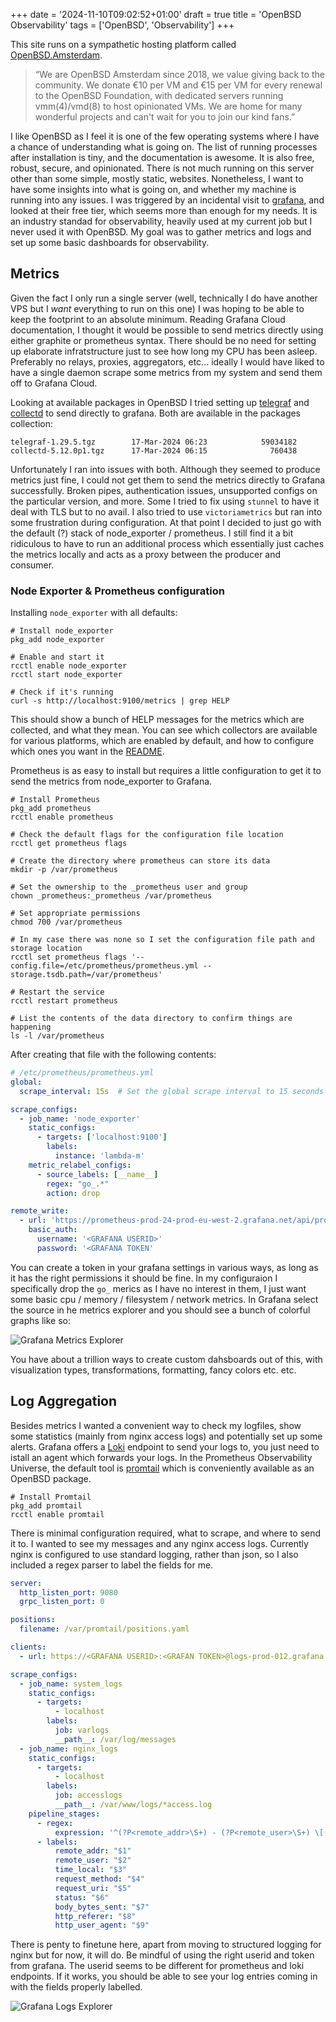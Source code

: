 +++
date = '2024-11-10T09:02:52+01:00'
draft = true
title = 'OpenBSD Observability'
tags = ['OpenBSD', 'Observability']
+++

This site runs on a sympathetic hosting platform called [OpenBSD.Amsterdam](https://openbsd.amsterdam/).

> “We are OpenBSD Amsterdam since 2018, we value giving back to the community. We donate €10 per VM and €15 per VM for every renewal to the OpenBSD Foundation, with dedicated servers running vmm(4)/vmd(8) to host opinionated VMs. We are home for many wonderful projects and can't wait for you to join our kind fans.”

I like OpenBSD as I feel it is one of the few operating systems where I have a chance of understanding what is going on. The list of running processes after installation is tiny, and the documentation is awesome. It is also free, robust, secure, and opinionated. There is not much running on this server other than some simple, mostly static, websites. Nonetheless, I want to have some insights into what is going on, and whether my machine is running into any issues. I was triggered by an incidental visit to [grafana](https://grafana.com/), and looked at their free tier, which seems more than enough for my needs. It is an industry standad for observability, heavily used at my current job but I never used it with OpenBSD. My goal was to gather metrics and logs and set up some basic dashboards for observability.

## Metrics

Given the fact I only run a single server (well, technically I do have another VPS but I *want* everything to run on this one) I was hoping to be able to keep the footprint to an absolute minimum. Reading Grafana Cloud documentation, I thought it would be possible to send metrics directly using either graphite or prometheus syntax. There should be no need for setting up elaborate infratstructure just to see how long my CPU has been asleep. Preferably no relays, proxies, aggregators, etc... ideally I would have liked to have a single daemon scrape some metrics from my system and send them off to Grafana Cloud.

Looking at available packages in OpenBSD I tried setting up [telegraf](https://www.influxdata.com/time-series-platform/telegraf/) and [collectd](https://www.collectd.org/) to send directly to grafana. Both are available in the packages collection:

```
telegraf-1.29.5.tgz        17-Mar-2024 06:23            59034182
collectd-5.12.0p1.tgz      17-Mar-2024 06:15              760438
```

Unfortunately I ran into issues with both. Although they seemed to produce metrics just fine, I could not get them to send the metrics directly to Grafana successfully. Broken pipes, authentication issues, unsupported configs on the particular version, and more. Some I tried to fix using `stunnel` to have it deal with TLS but to no avail. I also tried to use `victoriametrics` but ran into some frustration during configuration. At that point I decided to just go with the default (?) stack of node_exporter / prometheus. I still find it a bit ridiculous to have to run an additional process which essentially just caches the metrics locally and acts as a proxy between the producer and consumer.

### Node Exporter & Prometheus configuration

Installing `node_exporter` with all defaults:  


```ksh
# Install node_exporter
pkg_add node_exporter

# Enable and start it
rcctl enable node_exporter
rcctl start node_exporter

# Check if it's running
curl -s http://localhost:9100/metrics | grep HELP
```

This should show a bunch of HELP messages for the metrics which are collected, and what they mean. You can see which collectors are available for various platforms, which are enabled by default, and how to configure which ones you want in the [README](https://github.com/prometheus/node_exporter?tab=readme-ov-file#collectors).

Prometheus is as easy to install but requires a little configuration to get it to send the metrics from node_exporter to Grafana.

```ksh
# Install Prometheus
pkg_add prometheus
rcctl enable prometheus

# Check the default flags for the configuration file location
rcctl get prometheus flags

# Create the directory where prometheus can store its data
mkdir -p /var/prometheus

# Set the ownership to the _prometheus user and group
chown _prometheus:_prometheus /var/prometheus

# Set appropriate permissions
chmod 700 /var/prometheus

# In my case there was none so I set the configuration file path and storage location
rcctl set prometheus flags '--config.file=/etc/prometheus/prometheus.yml --storage.tsdb.path=/var/prometheus'

# Restart the service
rcctl restart prometheus

# List the contents of the data directory to confirm things are happening
ls -l /var/prometheus
```

After creating that file with the following contents:


```yaml
# /etc/prometheus/prometheus.yml
global:
  scrape_interval: 15s  # Set the global scrape interval to 15 seconds

scrape_configs:
  - job_name: 'node_exporter'
    static_configs:
      - targets: ['localhost:9100']
        labels:
          instance: 'lambda-m'
    metric_relabel_configs:
      - source_labels: [__name__]
        regex: "go_.*"
        action: drop

remote_write:
  - url: 'https://prometheus-prod-24-prod-eu-west-2.grafana.net/api/prom/push'
    basic_auth:
      username: '<GRAFANA USERID>'
      password: '<GRAFANA TOKEN'
```

You can create a token in your grafana settings in various ways, as long as it has the right permissions it should be fine. In my configuraion I specifically drop the `go_` merics as I have no interest in them, I just want some basic cpu / memory / filesystem / network metrics. In Grafana select the source in he metrics explorer and you should see a bunch of colorful graphs like so:

![Grafana Metrics Explorer](/blog/img/grafana_metrics_explorer.png)

You have about a trillion ways to create custom dahsboards out of this, with visualization types, transformations, formatting, fancy colors etc. etc.

## Log Aggregation

Besides metrics I wanted a convenient way to check my logfiles, show some statistics (mainly from nginx access logs) and potentially set up some alerts. Grafana offers a [Loki](https://grafana.com/oss/loki/) endpoint to send your logs to, you just need to istall an agent which forwards your logs. In the Prometheus Observability Universe, the default tool is [promtail](https://grafana.com/docs/loki/latest/send-data/promtail/) which is conveniently available as an OpenBSD package.

```ksh
# Install Promtail
pkg_add promtail
rcctl enable promtail
```

There is minimal configuration required, what to scrape, and where to send it to. I wanted to see my messages and any nginx access logs. Currently nginx is configured to use standard logging, rather than json, so I also included a regex parser to label the fields for me.

```yaml
server:
  http_listen_port: 9080
  grpc_listen_port: 0

positions:
  filename: /var/promtail/positions.yaml

clients:
  - url: https://<GRAFANA USERID>:<GRAFAN TOKEN>@logs-prod-012.grafana.net/loki/api/v1/push

scrape_configs:
  - job_name: system_logs
    static_configs:
      - targets:
          - localhost
        labels:
          job: varlogs
          __path__: /var/log/messages
  - job_name: nginx_logs
    static_configs:
      - targets:
          - localhost
        labels:
          job: accesslogs
          __path__: /var/www/logs/*access.log
    pipeline_stages:
      - regex:
          expression: '^(?P<remote_addr>\S+) - (?P<remote_user>\S+) \[(?P<time_local>.*?)\] "(?P<request_method>\S+) (?P<request_uri>\S+) \S+" (?P<status>\d+) (?P<body_bytes_sent>\d+) "(?P<http_referer>[^"]*)" "(?P<http_user_agent>[^"]*)"'
      - labels:
          remote_addr: "$1"
          remote_user: "$2"
          time_local: "$3"
          request_method: "$4"
          request_uri: "$5"
          status: "$6"
          body_bytes_sent: "$7"
          http_referer: "$8"
          http_user_agent: "$9"
```

There is penty to finetune here, apart from moving to structured logging for nginx but for now, it will do. Be mindful of using the right userid and token from grafana. The userid seems to be different for prometheus and loki endpoints. If it works, you should be able to see your log entries coming in with the fields properly labelled.

![Grafana Logs Explorer](/blog/img/grafana_logs_explorer.png)

